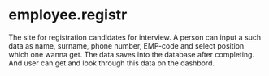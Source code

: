 # employee.registr

The site for registration candidates for interview. 
A person can input a such data as name, surname, phone number, EMP-code and select position which one wanna get.
The data saves into the database after completing. And user can get and look through this data on the dashbord.
